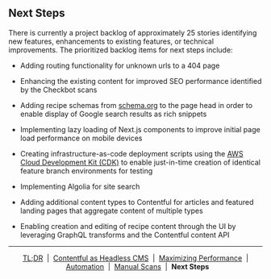 ## Next Steps

There is currently a project backlog of approximately 25 stories identifying new features, enhancements to existing features, or technical improvements. The prioritized backlog items for next steps include:

- Adding routing functionality for unknown urls to a 404 page

- Enhancing the existing content for improved SEO performance identified by the Checkbot scans

- Adding recipe schemas from <a href="https://schema.org/Recipe" target="_blank">schema.org</a> to the page head in order to enable display of Google search results as rich snippets

- Implementing lazy loading of Next.js components to improve initial page load performance on mobile devices

- Creating infrastructure-as-code deployment scripts using the <a href="https://docs.aws.amazon.com/cdk/v2/guide/home.html" target="_blank">AWS Cloud Development Kit (CDK)</a> to enable just-in-time creation of identical feature branch environments for testing

- Implementing Algolia for site search

- Adding additional content types to Contentful for articles and featured landing pages that aggregate content of multiple types

- Enabling creation and editing of recipe content through the UI by leveraging GraphQL transforms and the Contentful content API

<!-- <div style="display: flex; justify-content: space-between;">
    <div style="display: flex; width: 50%;">
        <&nbsp;<a href="manual-scans.md">Manual Scans</a>
    </div>
    <div style="display: flex; justify-content: flex-end; width: 50%;">
        <a href="../README.md">TL;DR</a>&nbsp;>
    </div>
</div> -->

---

<p align="center">
  <a href="../README.md">TL;DR</a>&nbsp;&nbsp;|&nbsp;&nbsp;<a href="docs/contentful.md">Contentful as Headless CMS</a>&nbsp;&nbsp;|&nbsp;&nbsp;<a href="performance.md">Maximizing Performance</a>&nbsp;&nbsp;|&nbsp;&nbsp;<a href="automation.md">Automation</a>&nbsp;&nbsp;|&nbsp;&nbsp;<a href="manual-scans.md">Manual Scans</a>&nbsp;&nbsp;|&nbsp;&nbsp;<strong>Next Steps</strong>
</p>
